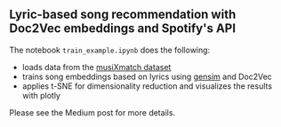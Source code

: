 ## Lyric-based song recommendation with Doc2Vec embeddings and Spotify's API

The notebook `train_example.ipynb` does the following:
- loads data from the [musiXmatch dataset](http://millionsongdataset.com/musixmatch/)
- trains song embeddings based on lyrics using [gensim](https://radimrehurek.com/gensim/models/doc2vec.html) and Doc2Vec
- applies t-SNE for dimensionality reduction and visualizes the results with plotly

Please see the Medium post for more details.
